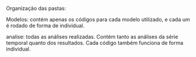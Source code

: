 Organização das pastas:

Modelos: contém apenas os códigos para cada modelo utilizado, e cada um é rodado de forma de individual.

analise: todas as análises realizadas. Contém tanto as análises da série temporal quanto dos resultados. Cada código também funciona de forma individual.
